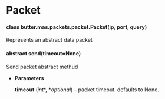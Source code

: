 # Packet


#### class butter.mas.packets.packet.Packet(ip, port, query)
Represents an abstract data packet


#### abstract send(timeout=None)
Send packet abstract methud


* **Parameters**

    **timeout** (*int**, **optional*) – packet timeout. defaults to None.
